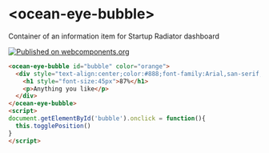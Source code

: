 # \<ocean-eye-bubble\>

Container of an information item for Startup Radiator dashboard

[![Published on webcomponents.org](https://img.shields.io/badge/webcomponents.org-published-blue.svg)](https://www.webcomponents.org/element/mondial7/ocean-eye-bubble)

<!--
```
<custom-element-demo>
  <template>
    <link rel="import" href="ocean-eye-bubble.html">
    <next-code-block></next-code-block>
  </template>
</custom-element-demo>
```
-->
```html
<ocean-eye-bubble id="bubble" color="orange">
  <div style="text-align:center;color:#888;font-family:Arial,san-serif;">
    <h1 style="font-size:45px">87%</h1>
    <p>Anything you like</p>
  </div>
</ocean-eye-bubble>
<script>
document.getElementById('bubble').onclick = function(){
  this.togglePosition()
}
</script>
```
